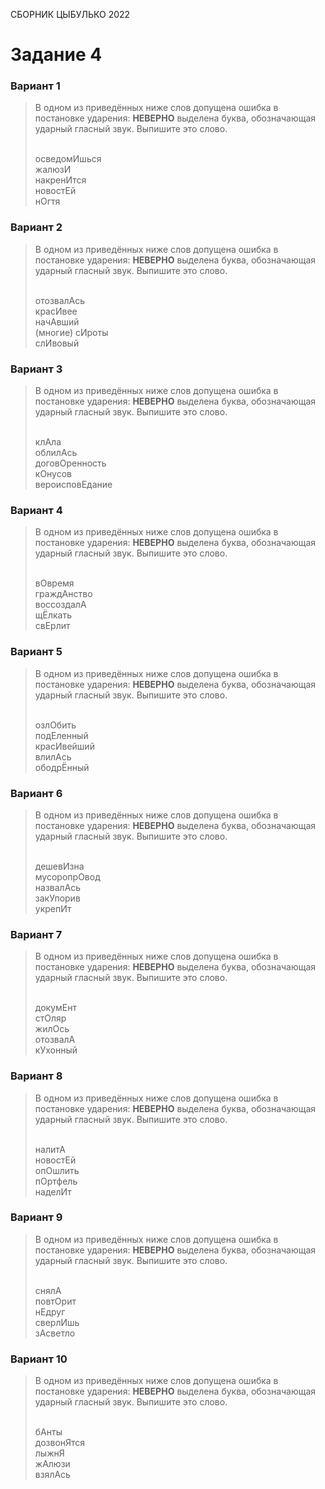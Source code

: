 <span class="space">СБОРНИК ЦЫБУЛЬКО 2022</span>

# Задание 4

### Вариант 1
> В одном из приведённых ниже слов допущена ошибка в постановке ударения: **НЕВЕРНО** выделена буква, обозначающая ударный гласный звук. Выпишите это слово.
> 
> <br>осведомИшься<br>жалюзИ<br>накренИтся<br>новостЕй<br>нОгтя

### Вариант 2
> В одном из приведённых ниже слов допущена ошибка в постановке ударения: **НЕВЕРНО** выделена буква, обозначающая ударный гласный звук. Выпишите это слово.
> 
> <br>отозвалАсь<br>красИвее<br>начАвший<br>(многие) сИроты<br>слИвовый

### Вариант 3
> В одном из приведённых ниже слов допущена ошибка в постановке ударения: **НЕВЕРНО** выделена буква, обозначающая ударный гласный звук. Выпишите это слово.
> 
> <br>клАла<br>облилАсь<br>договОренность<br>кОнусов<br>вероисповЕдание

### Вариант 4
> В одном из приведённых ниже слов допущена ошибка в постановке ударения: **НЕВЕРНО** выделена буква, обозначающая ударный гласный звук. Выпишите это слово.
> 
> <br>вОвремя<br>граждАнство<br>воссоздалА<br>щЁлкать<br>свЕрлит

### Вариант 5
> В одном из приведённых ниже слов допущена ошибка в постановке ударения: **НЕВЕРНО** выделена буква, обозначающая ударный гласный звук. Выпишите это слово.
> 
> <br>озлОбить<br>подЕленный<br>красИвейший<br>влилАсь<br>ободрЁнный

### Вариант 6
> В одном из приведённых ниже слов допущена ошибка в постановке ударения: **НЕВЕРНО** выделена буква, обозначающая ударный гласный звук. Выпишите это слово.
> 
> <br>дешевИзна<br>мусоропрОвод<br>назвалАсь<br>закУпорив<br>укрепИт

### Вариант 7
> В одном из приведённых ниже слов допущена ошибка в постановке ударения: **НЕВЕРНО** выделена буква, обозначающая ударный гласный звук. Выпишите это слово.
> 
> <br>докумЕнт<br>стОляр<br>жилОсь<br>отозвалА<br>кУхонный

### Вариант 8
> В одном из приведённых ниже слов допущена ошибка в постановке ударения: **НЕВЕРНО** выделена буква, обозначающая ударный гласный звук. Выпишите это слово.
> 
> <br>налитА<br>новостЕй<br>опОшлить<br>пОртфель<br>наделИт

### Вариант 9
> В одном из приведённых ниже слов допущена ошибка в постановке ударения: **НЕВЕРНО** выделена буква, обозначающая ударный гласный звук. Выпишите это слово.
> 
> <br>снялА<br>повтОрит<br>нЕдруг<br>сверлИшь<br>зАсветло

### Вариант 10
> В одном из приведённых ниже слов допущена ошибка в постановке ударения: **НЕВЕРНО** выделена буква, обозначающая ударный гласный звук. Выпишите это слово.
> 
> <br>бАнты<br>дозвонЯтся<br>лыжнЯ<br>жАлюзи<br>взялАсь
